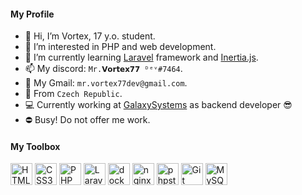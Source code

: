 #### My Profile

- 👋 Hi, I’m Vortex, 17 y.o. student.
- 👀 I’m interested in PHP and web development.
- 🌱 I’m currently learning <a href="https://laravel.com">Laravel<a> framework and <a href="https://inertiajs.com">Inertia.js<a>.
- 📫 My discord: `Mr.𝗩𝗼𝗿𝘁𝗲𝘅𝟳𝟳 ᴰᵉᵛ#7464`.
- 💌 My Gmail: `mr.vortex77dev@gmail.com`.
- 🏡 From `Czech Republic`.
- 💻 Currently working at <a href="https://github.com/GalaxySystems-Private">GalaxySystems<a> as backend developer 😎
- ⛔ Busy! Do not offer me work.

#### My Toolbox

<a href="https://www.w3.org/TR/html5/" title="HTML5"><img src="https://github.com/get-icon/geticon/raw/master/icons/html-5.svg" alt="HTML5" width="35px" height="35px"></a>
<a href="https://www.w3.org/TR/CSS/" title="CSS3"><img src="https://github.com/get-icon/geticon/raw/master/icons/css-3.svg" alt="CSS3" width="35px" height="35px"></a>
<a href="https://php.net/" title="PHP"><img src="https://github.com/get-icon/geticon/raw/master/icons/php.svg" alt="PHP" width="35px" height="35px"></a>
<a href="https://laravel.com/" title="Laravel"><img src="https://github.com/get-icon/geticon/raw/master/icons/laravel.svg" alt="Laravel" width="35px" height="35px"></a>
<a href="https://www.docker.com/" title="docker"><img src="https://github.com/get-icon/geticon/raw/master/icons/docker-icon.svg" alt="docker" width="35px" height="35px"></a>
<a href="https://nginx.org/en/" title="nginx"><img src="https://raw.githubusercontent.com/Netoun/stack-icons/master/logos/nginx.svg" alt="nginx" width="35px" height="35px"></a>
<a href="https://www.jetbrains.com/phpstorm/promo/" title="phpstorm"><img src="https://raw.githubusercontent.com/Netoun/stack-icons/master/logos/phpstorm.svg" alt="phpstorm" width="35px" height="35px"></a>
<a href="https://git-scm.com/" title="Git"><img src="https://github.com/get-icon/geticon/raw/master/icons/git-icon.svg" alt="Git" width="35px" height="35px"></a>
<a href="https://dev.mysql.com/" title="MySQL"><img src="https://github.com/get-icon/geticon/raw/master/icons/mysql.svg" alt="MySQL" width="35px" height="35px"></a>
